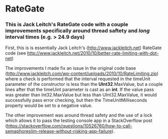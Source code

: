 # RateGate
### This is Jack Leitch's RateGate code with a couple improvements specifically around thread saftety and _long_ interval times (e.g. > 24.9 days)

First, this is is essentially Jack Leitch's (http://www.jackleitch.net) RateGate code (see http://www.jackleitch.net/2010/10/better-rate-limiting-with-dot-net)

The improvements I made fix an issue in the original code base (http://www.jackleitch.com/wp-content/uploads/2010/10/RateLimiting.zip) where a check is performed that the interval requested in the timeUnit parameter of the constructor is less than the **UInt32**.MaxValue, but a couple lines after that the timeUint parameter is cast as an **int**. If the value pass was greater than Int32.MaxValue but less than UInt32.MaxValue, it would successfully pass error checking, but then the TimeUnitMilliseconds property would be set to a negative value.

The other improvement was around thread safety and the use of a lock which allows it to pass the testing console app in a StackOverflow post (https://stackoverflow.com/questions/10526760/how-to-call-semaphoreslim-release-without-risking-app-failure).

